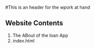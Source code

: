 #This is an header for the wpork at hand


## Website Contents
1. The ABout of the loan  App
2. index.html
